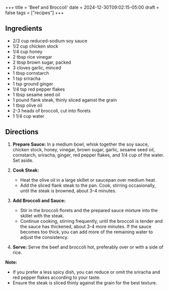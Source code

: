 +++
title = 'Beef and Broccoli'
date = 2024-12-30T09:02:15-05:00
draft = false
tags = ["recipes"]
+++

## Ingredients

- 2/3 cup reduced-sodium soy sauce
- 1/2 cup chicken stock
- 1/4 cup honey
- 2 tbsp rice vinegar
- 2 tbsp brown sugar, packed
- 3 cloves garlic, minced
- 1 tbsp cornstarch
- 1 tsp sriracha
- 1 tsp ground ginger
- 1/4 tsp red pepper flakes
- 1 tbsp sesame seed oil
- 1 pound flank steak, thinly sliced against the grain
- 1 tbsp olive oil
- 2-3 heads of broccoli, cut into florets
- 1 1/4 cup water

## Directions

1. **Prepare Sauce:** In a medium bowl, whisk together the soy sauce, chicken stock, honey, vinegar, brown sugar, garlic, sesame seed oil, cornstarch, sriracha, ginger, red pepper flakes, and 1/4 cup of the water. Set aside.

2. **Cook Steak:**
   - Heat the olive oil in a large skillet or saucepan over medium heat.
   - Add the sliced flank steak to the pan. Cook, stirring occasionally, until the steak is browned, about 3-4 minutes.

3. **Add Broccoli and Sauce:**
   - Stir in the broccoli florets and the prepared sauce mixture into the skillet with the steak.
   - Continue cooking, stirring frequently, until the broccoli is tender and the sauce has thickened, about 3-4 more minutes. If the sauce becomes too thick, you can add more of the remaining water to adjust the consistency.

4. **Serve:** Serve the beef and broccoli hot, preferably over or with a side of rice.

**Note:** 
- If you prefer a less spicy dish, you can reduce or omit the sriracha and red pepper flakes according to your taste.
- Ensure the steak is sliced thinly against the grain for the best texture.
